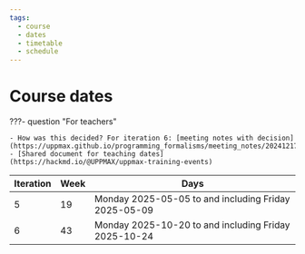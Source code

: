 ```yaml
---
tags:
  - course
  - dates
  - timetable
  - schedule
---
```


# Course dates


???- question "For teachers"

    - How was this decided? For iteration 6: [meeting notes with decision](https://uppmax.github.io/programming_formalisms/meeting_notes/20241217/)
    - [Shared document for teaching dates](https://hackmd.io/@UPPMAX/uppmax-training-events)

Iteration|Week|Days
---------|----|-----------------------------------------------------
5        |19  |Monday 2025-05-05 to and including Friday 2025-05-09
6        |43  |Monday 2025-10-20 to and including Friday 2025-10-24

